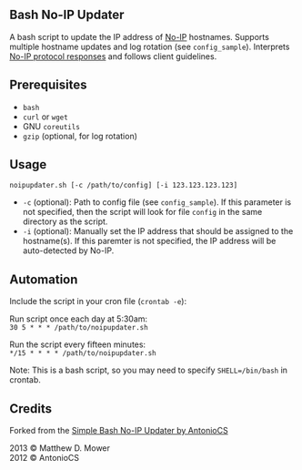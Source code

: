Bash No-IP Updater
------------------

A bash script to update the IP address of [No-IP](https://www.noip.com/) hostnames. Supports multiple hostname updates and log rotation (see `config_sample`). Interprets [No-IP protocol responses](https://www.noip.com/integrate/response) and follows client guidelines.

## Prerequisites

* `bash`
* `curl` or `wget`
* GNU `coreutils`
* `gzip` (optional, for log rotation)

## Usage

`noipupdater.sh [-c /path/to/config] [-i 123.123.123.123]`

* `-c` (optional): Path to config file (see `config_sample`). If this parameter is not specified, then the script will look for file `config` in the same directory as the script.
* `-i` (optional): Manually set the IP address that should be assigned to the hostname(s). If this paremter is not specified, the IP address will be auto-detected by No-IP.

## Automation

Include the script in your cron file (`crontab -e`):

Run script once each day at 5:30am:  
`30 5 * * * /path/to/noipupdater.sh`

Run the script every fifteen minutes:  
`*/15 * * * * /path/to/noipupdater.sh`

Note: This is a bash script, so you may need to specify `SHELL=/bin/bash` in crontab.

## Credits

Forked from the [Simple Bash No-IP Updater by AntonioCS](https://github.com/AntonioCS/no-ip.com-bash-updater)

2013 © Matthew D. Mower  
2012 © AntonioCS
